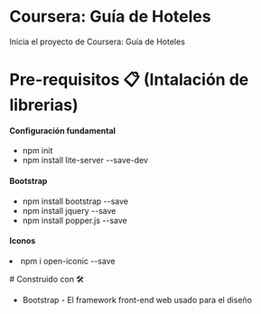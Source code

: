 # Coursera: Guía de Hoteles
Inicia el proyecto de Coursera: Guía de Hoteles


# Pre-requisitos 📋 (Intalación de librerias)
<h4>Configuración fundamental</h4>
<ul>
  <li>npm init</li>
  <li>npm install lite-server --save-dev</li>
</ul>
<h4>Bootstrap</h4>
<ul>
  <li>npm install bootstrap --save</li>
  <li>npm install jquery --save</li>
  <li>npm install popper.js --save</li>
</ul>
<h4>Iconos</h4>
  <li>npm i open-iconic --save</li>
<ul>
</ul>
# Construido con 🛠️
<ul>
  <li>Bootstrap - El framework front-end web usado para el diseño</li>
</ul>
